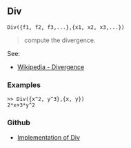 ## Div 

```
Div({f1, f2, f3,...},{x1, x2, x3,...})
```

> compute the divergence.

See:  
* [Wikipedia - Divergence](http://en.wikipedia.org/wiki/Divergence)
 
### Examples

```
>> Div({x^2, y^3},{x, y})
2*x+3*y^2
```
 
 
  
### Github
* [Implementation of Div](https://github.com/axkr/symja_android_library/blob/master/symja_android_library/matheclipse-core/src/main/java/org/matheclipse/core/builtin/VectorAnalysisFunctions.java#L115) 
